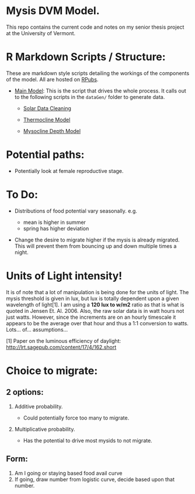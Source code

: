 # Mysis DVM Model.

This repo contains the current code and notes on my senior thesis project at the University of Vermont.

# R Markdown Scripts / Structure: 

These are markdown style scripts detailing the workings of the components of the model. All are hosted on [RPubs](http://rpubs.com). 

- [Main Model](http://rpubs.com/nstrayer/mainModel): This is the script that drives the whole process. It calls out to the following scripts in the `dataGen/` folder to generate data. 

	- [Solar Data Cleaning](http://rpubs.com/nstrayer/64339)

	- [Thermocline Model](http://rpubs.com/nstrayer/thermoclineModel)
	
	- [Mysocline Depth Model](http://rpubs.com/nstrayer/64310)

# Potential paths: 

* Potentially look at female reproductive stage. 


# To Do: 

* Distributions of food potential vary seasonally. 
	e.g.
	- mean is higher in summer
	- spring has higher deviation

* Change the desire to migrate higher if the mysis is already migrated. This will prevent them from bouncing up and down multiple times a night. 






# Units of Light intensity!
It is of note that a lot of manipulation is being done for the units of light. The mysis threshold is given in lux, but lux is totally dependent upon a given wavelength of light[1]. I am using a __120 lux to w/m2__ ratio as that is what is quoted in Jensen Et. Al. 2006. Also, the raw solar data is in watt hours not just watts. However, since the increments are on an hourly timescale it appears to be the average over that hour and thus a 1:1 conversion to watts. Lots… of… assumptions… 


[1] Paper on the luminous efficiency of daylight: 
http://lrt.sagepub.com/content/17/4/162.short

# Choice to migrate: 

## 2 options: 

1. Additive probability.
	- Could potentially force too many to migrate. 

2. Multiplicative probability. 
	- Has the potential to drive most mysids to not migrate. 

## Form:

1. Am I going or staying based food avail curve 
2. If going, draw number from logistic curve, decide based upon that number. 


